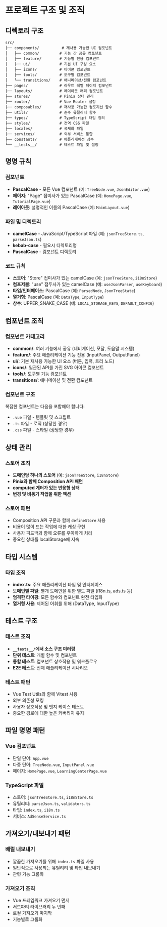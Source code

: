 # 프로젝트 구조 및 조직

## 디렉토리 구조

```
src/
├── components/          # 재사용 가능한 UI 컴포넌트
│   ├── common/         # 기능 간 공유 컴포넌트
│   ├── feature/        # 기능별 전용 컴포넌트
│   ├── ui/             # 기본 UI 구성 요소
│   ├── icons/          # 아이콘 컴포넌트
│   ├── tools/          # 도구별 컴포넌트
│   └── transitions/    # 애니메이션/전환 컴포넌트
├── pages/              # 라우트 레벨 페이지 컴포넌트
├── layouts/            # 레이아웃 래퍼 컴포넌트
├── stores/             # Pinia 상태 관리
├── router/             # Vue Router 설정
├── composables/        # 재사용 가능한 컴포지션 함수
├── utils/              # 순수 유틸리티 함수
├── types/              # TypeScript 타입 정의
├── styles/             # 전역 CSS 파일
├── locales/            # 국제화 파일
├── services/           # 외부 서비스 통합
├── constants/          # 애플리케이션 상수
└── __tests__/          # 테스트 파일 및 설정
```

## 명명 규칙

### 컴포넌트
- **PascalCase** - 모든 Vue 컴포넌트 (예: `TreeNode.vue`, `JsonEditor.vue`)
- **페이지**: "Page" 접미사가 있는 PascalCase (예: `HomePage.vue`, `TutorialPage.vue`)
- **레이아웃**: 설명적인 이름의 PascalCase (예: `MainLayout.vue`)

### 파일 및 디렉토리
- **camelCase** - JavaScript/TypeScript 파일 (예: `jsonTreeStore.ts`, `parseJson.ts`)
- **kebab-case** - 필요시 디렉토리명
- **PascalCase** - 컴포넌트 디렉토리

### 코드 규칙
- **스토어**: "Store" 접미사가 있는 camelCase (예: `jsonTreeStore`, `i18nStore`)
- **컴포저블**: "use" 접두사가 있는 camelCase (예: `useJsonParser`, `useKeyboard`)
- **타입/인터페이스**: PascalCase (예: `ParsedNode`, `JsonTreeState`)
- **열거형**: PascalCase (예: `DataType`, `InputType`)
- **상수**: UPPER_SNAKE_CASE (예: `LOCAL_STORAGE_KEYS`, `DEFAULT_CONFIG`)

## 컴포넌트 조직

### 컴포넌트 카테고리
- **common/**: 여러 기능에서 공유 (네비게이션, 모달, 도움말 시스템)
- **feature/**: 주요 애플리케이션 기능 전용 (InputPanel, OutputPanel)
- **ui/**: 기본 재사용 가능한 UI 요소 (버튼, 입력, 트리 노드)
- **icons/**: 일관된 API를 가진 SVG 아이콘 컴포넌트
- **tools/**: 도구별 기능 컴포넌트
- **transitions/**: 애니메이션 및 전환 컴포넌트

### 컴포넌트 구조
복잡한 컴포넌트는 다음을 포함해야 합니다:
- `.vue` 파일 - 템플릿 및 스크립트
- `.ts` 파일 - 로직 (상당한 경우)
- `.css` 파일 - 스타일 (상당한 경우)

## 상태 관리

### 스토어 조직
- **도메인당 하나의 스토어** (예: `jsonTreeStore`, `i18nStore`)
- **Pinia와 함께 Composition API 패턴**
- **computed 게터가 있는 반응형 상태**
- **변경 및 비동기 작업을 위한 액션**

### 스토어 패턴
- Composition API 구문과 함께 `defineStore` 사용
- 비용이 많이 드는 작업에 대한 캐싱 구현
- 사용자 피드백과 함께 오류를 우아하게 처리
- 중요한 상태를 localStorage에 지속

## 타입 시스템

### 타입 조직
- **index.ts**: 주요 애플리케이션 타입 및 인터페이스
- **도메인별 파일**: 별개 도메인을 위한 별도 파일 (i18n.ts, ads.ts 등)
- **엄격한 타이핑**: 모든 함수와 컴포넌트 완전 타입화
- **열거형 사용**: 제어된 어휘를 위해 (DataType, InputType)

## 테스트 구조

### 테스트 조직
- **`__tests__/`에서 소스 구조 미러링**
- **단위 테스트**: 개별 함수 및 컴포넌트
- **통합 테스트**: 컴포넌트 상호작용 및 워크플로우
- **E2E 테스트**: 전체 애플리케이션 시나리오

### 테스트 패턴
- Vue Test Utils와 함께 Vitest 사용
- 외부 의존성 모킹
- 사용자 상호작용 및 엣지 케이스 테스트
- 중요한 경로에 대한 높은 커버리지 유지

## 파일 명명 패턴

### Vue 컴포넌트
- 단일 단어: `App.vue`
- 다중 단어: `TreeNode.vue`, `InputPanel.vue`
- 페이지: `HomePage.vue`, `LearningCenterPage.vue`

### TypeScript 파일
- 스토어: `jsonTreeStore.ts`, `i18nStore.ts`
- 유틸리티: `parseJson.ts`, `validators.ts`
- 타입: `index.ts`, `i18n.ts`
- 서비스: `AdSenseService.ts`

## 가져오기/내보내기 패턴

### 배럴 내보내기
- 깔끔한 가져오기를 위해 `index.ts` 파일 사용
- 일반적으로 사용되는 유틸리티 및 타입 내보내기
- 관련 기능 그룹화

### 가져오기 조직
- Vue 프레임워크 가져오기 먼저
- 서드파티 라이브러리 두 번째
- 로컬 가져오기 마지막
- 기능별로 그룹화